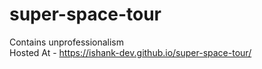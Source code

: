 # super-space-tour
Contains unprofessionalism<br>
Hosted At - https://ishank-dev.github.io/super-space-tour/
